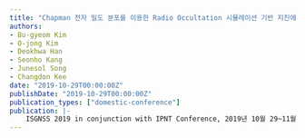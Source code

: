 ```yaml
---
title: "Chapman 전자 밀도 분포를 이용한 Radio Occultation 시뮬레이션 기반 지진에 의한 전리층 교란 분석"
authors:
- Bu-gyeom Kim
- O-jong Kim
- Deokhwa Han
- Seonho Kang
- Junesol Song
- Changdon Kee
date: "2019-10-29T00:00:00Z"
publishDate: "2019-10-29T00:00:00Z"
publication_types: ["domestic-conference"]
publication: |-
    ISGNSS 2019 in conjunction with IPNT Conference, 2019년 10월 29~11월 1일
---
```

